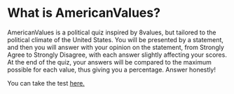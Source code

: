 # What is AmericanValues?
AmericanValues is a political quiz inspired by 8values, but tailored to the political climate of the United States. You will be presented by a statement, and then you will answer with your opinion on the statement, from Strongly Agree to Strongly Disagree, with each answer slightly affecting your scores. At the end of the quiz, your answers will be compared to the maximum possible for each value, thus giving you a percentage. Answer honestly!

You can take the test [here.](https://theameliamay.gitlab.io/AmericanValues)